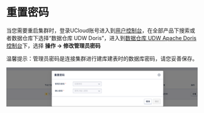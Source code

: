 # 重置密码

当您需要重启集群时，登录UCloud账号进入到[用户控制台](https://passport.ucloud.cn/#login)，在全部产品下搜索或者数据仓库下选择“数据仓库 UDW Doris”，进入到[数据仓库 UDW Apache Doris控制台](https://console.ucloud.cn/udw/doris)下，选择 **操作 -> 修改管理员密码**

<p class="tip">
  温馨提示：管理员密码是连接集群进行建库建表时的数据库密码，请您妥善保存。
</p>

![udoris-reset-pwd](../images/udoris-reset-pwd.png)
